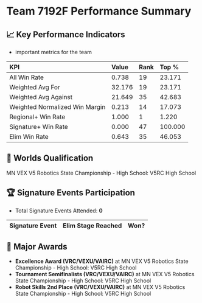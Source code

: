 # Team 7192F Performance Summary

## 📈 Key Performance Indicators
- important metrics for the team

| KPI | Value | Rank | Top % |
|:---|:-----|:----|:-----|
| All Win Rate | 0.738 | 19 | 23.171 |
| Weighted Avg For | 32.176 | 19 | 23.171 |
| Weighted Avg Against | 21.649 | 35 | 42.683 |
| Weighted Normalized Win Margin | 0.213 | 14 | 17.073 |
| Regional+ Win Rate | 1.000 | 1 | 1.220 |
| Signature+ Win Rate | 0.000 | 47 | 100.000 |
| Elim Win Rate | 0.643 | 35 | 46.053 |


## 🎯 Worlds Qualification
MN VEX V5 Robotics State Championship - High School: V5RC High School

## 🏆 Signature Events Participation
- Total Signature Events Attended: **0**

| Signature Event | Elim Stage Reached | Won? |
|:----------------|:-------------------|:----|


## 🥇 Major Awards
- **Excellence Award (VRC/VEXU/VAIRC)** at MN VEX V5 Robotics State Championship - High School: V5RC High School
- **Tournament Semifinalists (VRC/VEXU/VAIRC)** at MN VEX V5 Robotics State Championship - High School: V5RC High School
- **Robot Skills 2nd Place (VRC/VEXU/VAIRC)** at MN VEX V5 Robotics State Championship - High School: V5RC High School


